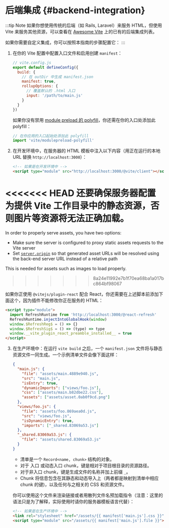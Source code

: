 # 后端集成 {#backend-integration}

:::tip Note
如果你想使用传统的后端（如 Rails, Laravel）来服务 HTML，但使用 Vite 来服务其他资源，可以查看在 [Awesome Vite](https://github.com/vitejs/awesome-vite#integrations-with-backends) 上的已有的后端集成列表。

如果你需要自定义集成，你可以按照本指南的步骤配置它：
:::

1. 在你的 Vite 配置中配置入口文件和启用创建 `manifest`：

   ```js
   // vite.config.js
   export default defineConfig({
     build: {
       // 在 outDir 中生成 manifest.json
       manifest: true,
       rollupOptions: {
         // 覆盖默认的 .html 入口
         input: '/path/to/main.js'
       }
     }
   })
   ```

   如果你没有禁用 [module preload 的 polyfill](/config/#build-polyfillmodulepreload)，你还需在你的入口处添加此 polyfill：

   ```js
   // 在你应用的入口起始处添加此 polyfill
   import 'vite/modulepreload-polyfill'
   ```

2. 在开发环境中，在服务器的 HTML 模板中注入以下内容（用正在运行的本地 URL 替换 `http://localhost:3000`）：

   ```html
   <!-- 如果是在开发环境中 -->
   <script type="module" src="http://localhost:3000/@vite/client"></script>
   ```

<<<<<<< HEAD
   还要确保服务器配置为提供 Vite 工作目录中的静态资源，否则图片等资源将无法正确加载。
=======
   In order to properly serve assets, you have two options:

   - Make sure the server is configured to proxy static assets requests to the Vite server
   - Set [`server.origin`](https://vitejs.dev/config/#server-origin) so that generated asset URLs will be resolved using the back-end server URL instead of a relative path

   This is needed for assets such as images to load properly.
>>>>>>> 8a24e11992e7b1f70ea68ba1a017bc864bf98067

   如果你正使用 `@vitejs/plugin-react` 配合 React，你还需要在上述脚本前添加下面这个，因为插件不能修改你正在服务的 HTML：

   ```html
   <script type="module">
     import RefreshRuntime from 'http://localhost:3000/@react-refresh'
     RefreshRuntime.injectIntoGlobalHook(window)
     window.$RefreshReg$ = () => {}
     window.$RefreshSig$ = () => (type) => type
     window.__vite_plugin_react_preamble_installed__ = true
   </script>
   ```

3. 在生产环境中：在运行 `vite build` 之后，一个 `manifest.json` 文件将与静态资源文件一同生成。一个示例清单文件会像下面这样：

   ```json
   {
     "main.js": {
       "file": "assets/main.4889e940.js",
       "src": "main.js",
       "isEntry": true,
       "dynamicImports": ["views/foo.js"],
       "css": ["assets/main.b82dbe22.css"],
       "assets": ["assets/asset.0ab0f9cd.png"]
     },
     "views/foo.js": {
       "file": "assets/foo.869aea0d.js",
       "src": "views/foo.js",
       "isDynamicEntry": true,
       "imports": ["_shared.83069a53.js"]
     },
     "_shared.83069a53.js": {
       "file": "assets/shared.83069a53.js"
     }
   }
   ```

   - 清单是一个 `Record<name, chunk>` 结构的对象。
   - 对于 入口 或动态入口 chunk，键是相对于项目根目录的资源路径。
   - 对于非入口 chunk，键是生成文件的名称并加上前缀 `_`。
   - Chunk 将信息包含在其静态和动态导入上（两者都是映射到清单中相应 chunk 的键)，以及任何与之相关的 CSS 和资源文件。

   你可以使用这个文件来渲染链接或者用散列文件名预加载指令（注意：这里的语法只是为了解释，实际使用时请你的服务器模板语言代替）：

   ```html
   <!-- 如果是在生产环境中 -->
   <link rel="stylesheet" href="/assets/{{ manifest['main.js'].css }}" />
   <script type="module" src="/assets/{{ manifest['main.js'].file }}"></script>
   ```
